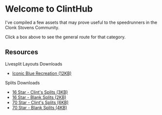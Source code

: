 # Welcome to ClintHub
I've compiled a few assets that may prove useful to the speedrunners in the Clonk Stovens Community.

Click a box above to see the general route for that category.

## Resources

Livesplit Layouts Downloads
- <a href="splits/BlueClintLayout.lsl" download>Iconic Blue Recreation (12KB)</a>

Splits Downloads
- <a href="splits/16star.lss" download>16 Star - Clint's Splits (3KB)</a>
- <a href="splits/blank_16Star.lss" download>16 Star - Blank Splits (2KB)</a>
- <a href="splits/70star.lss" download>70 Star - Clint's Splits (6KB)</a>
- <a href="splits/blank_70Star.lss" download>70 Star - Blank Splits (4KB)</a>